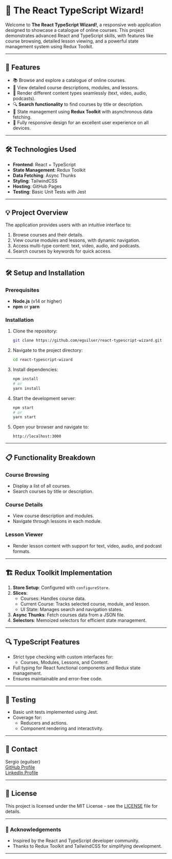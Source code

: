 # 🚀 **The React TypeScript Wizard!**

Welcome to **The React TypeScript Wizard!**, a responsive web application designed to showcase a catalogue of online courses. This project demonstrates advanced React and TypeScript skills, with features like course browsing, detailed lesson viewing, and a powerful state management system using Redux Toolkit.

---

## 🌟 **Features**

- 📚 Browse and explore a catalogue of online courses.
- 📝 View detailed course descriptions, modules, and lessons.
- 🎥 Render different content types seamlessly (text, video, audio, podcasts).
- 🔍 **Search functionality** to find courses by title or description.
- 🔄 State management using **Redux Toolkit** with asynchronous data fetching.
- 📱 Fully responsive design for an excellent user experience on all devices.

---

## 🛠️ **Technologies Used**

- **Frontend**: React + TypeScript
- **State Management**: Redux Toolkit
- **Data Fetching**: Async Thunks
- **Styling**: TailwindCSS
- **Hosting**: GitHub Pages
- **Testing**: Basic Unit Tests with Jest

---

## 💡 **Project Overview**

The application provides users with an intuitive interface to:

1. Browse courses and their details.
2. View course modules and lessons, with dynamic navigation.
3. Access multi-type content: text, video, audio, and podcasts.
4. Search courses by keywords for quick access.

---


## 🛠️ **Setup and Installation**

### Prerequisites

- **Node.js** (v14 or higher)
- **npm** or **yarn**

### Installation

1. Clone the repository:
   ```bash
   git clone https://github.com/eguilser/react-typescript-wizard.git
   ```

2. Navigate to the project directory:
   ```bash
   cd react-typescript-wizard
   ```

3. Install dependencies:
   ```bash
   npm install
   # or
   yarn install
   ```

4. Start the development server:
   ```bash
   npm start
   # or
   yarn start
   ```

5. Open your browser and navigate to:
   ```
   http://localhost:3000
   ```

---

## 📋 **Functionality Breakdown**

### Course Browsing
- Display a list of all courses.
- Search courses by title or description.

### Course Details
- View course description and modules.
- Navigate through lessons in each module.

### Lesson Viewer
- Render lesson content with support for text, video, audio, and podcast formats.

---

## 🏗️ **Redux Toolkit Implementation**

1. **Store Setup**: Configured with `configureStore`.
2. **Slices**:
   - Courses: Handles course data.
   - Current Course: Tracks selected course, module, and lesson.
   - UI State: Manages search and navigation states.
3. **Async Thunks**: Fetch courses data from a JSON file.
4. **Selectors**: Memoized selectors for efficient state management.

---

## 🔍 **TypeScript Features**

- Strict type checking with custom interfaces for:
  - Courses, Modules, Lessons, and Content.
- Full typing for React functional components and Redux state management.
- Ensures maintainable and error-free code.

---

## 🧪 **Testing**

- Basic unit tests implemented using Jest.
- Coverage for:
  - Reducers and actions.
  - Component rendering and interactivity.

---

## 📩 **Contact**

Sergio (eguilser)  
[GitHub Profile](https://github.com/eguilser)  
[LinkedIn Profile](https://www.linkedin.com/in/sergio-egu%C3%ADluz-43482a265/) 

---

## 📝 **License**

This project is licensed under the MIT License - see the [LICENSE](LICENSE) file for details.

---

### 🌟 **Acknowledgements**

- Inspired by the React and TypeScript developer community.
- Thanks to Redux Toolkit and TailwindCSS for simplifying development.


---
